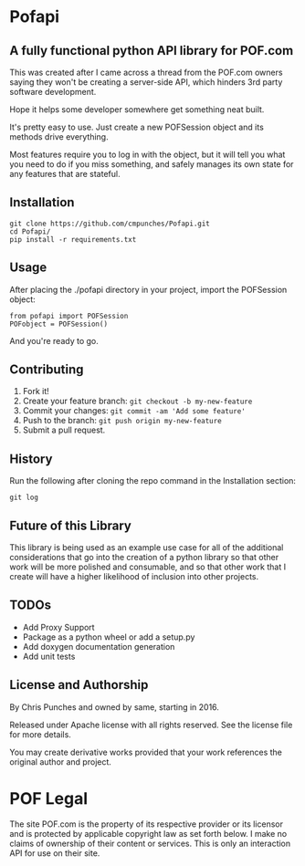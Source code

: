 # Pofapi
## A fully functional python API library for POF.com

This was created after I came across a thread from the POF.com owners saying they won't be creating a 
server-side API, which hinders 3rd party software development.

Hope it helps some developer somewhere get something neat built.

It's pretty easy to use.  Just create a new POFSession object and its methods drive everything.

Most features require you to log in with the object, but it will tell you what you need to do if you miss 
something, and safely manages its own state for any features that are stateful.

## Installation

```
git clone https://github.com/cmpunches/Pofapi.git
cd Pofapi/
pip install -r requirements.txt
```

## Usage
After placing the ./pofapi directory in your project, import the POFSession object: 

```
from pofapi import POFSession
POFobject = POFSession()
```

And you're ready to go.

## Contributing

1. Fork it!
2. Create your feature branch: `git checkout -b my-new-feature`
3. Commit your changes: `git commit -am 'Add some feature'`
4. Push to the branch: `git push origin my-new-feature`
5. Submit a pull request.

## History

Run the following after cloning the repo command in the Installation section:
```
git log
```

## Future of this Library

This library is being used as an example use case for all of the additional considerations that go into the
creation of a python library so that other work will be more polished and consumable, and so that other work
that I create will have a higher likelihood of inclusion into other projects.

## TODOs
* Add Proxy Support
* Package as a python wheel or add a setup.py
* Add doxygen documentation generation
* Add unit tests

## License and Authorship

By Chris Punches and owned by same, starting in 2016.  

Released under Apache license with all rights reserved.  See the license file for more details.

You may create derivative works provided that your work references the original author and project.

# POF Legal
The site POF.com is the property of its respective provider or its licensor and is protected by applicable 
copyright law as set forth below.  I make no claims of ownership of their content or services.  This is only
an interaction API for use on their site.
